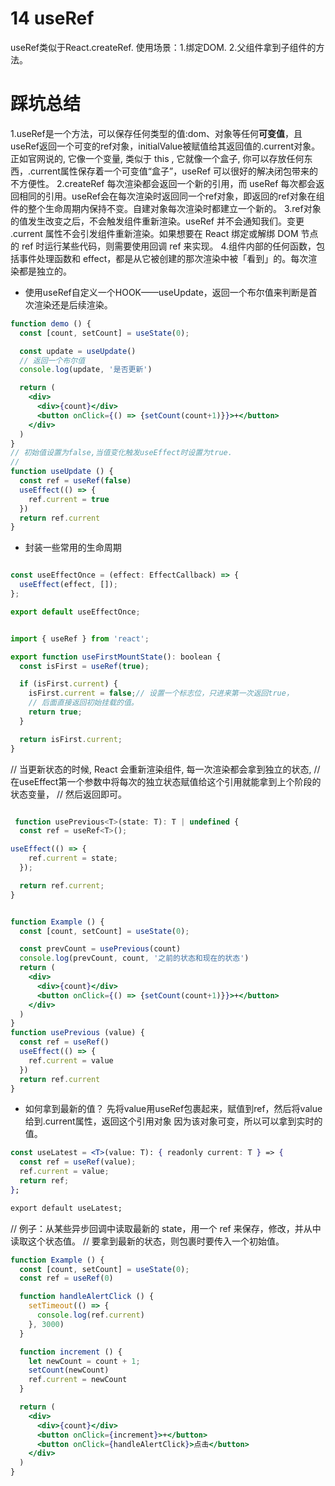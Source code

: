 # 14 useRef

useRef类似于React.createRef.
使用场景：1.绑定DOM.  2.父组件拿到子组件的方法。

# 踩坑总结
1.useRef是一个方法，可以保存任何类型的值:dom、对象等任何**可变值**，且useRef返回一个可变的ref对象，initialValue被赋值给其返回值的.current对象。
正如官网说的, 它像一个变量, 类似于 this , 它就像一个盒子, 你可以存放任何东西，.current属性保存着一个可变值“盒子”，useRef 可以很好的解决闭包带来的不方便性。
2.createRef 每次渲染都会返回一个新的引用，而 useRef 每次都会返回相同的引用。useRef会在每次渲染时返回同一个ref对象，即返回的ref对象在组件的整个生命周期内保持不变。自建对象每次渲染时都建立一个新的。
3.ref对象的值发生改变之后，不会触发组件重新渲染。useRef 并不会通知我们。变更 .current 属性不会引发组件重新渲染。如果想要在 React 绑定或解绑 DOM 节点的 ref 时运行某些代码，则需要使用回调 ref 来实现。
4.组件内部的任何函数，包括事件处理函数和 effect，都是从它被创建的那次渲染中被「看到」的。每次渲染都是独立的。

- 使用useRef自定义一个HOOK——useUpdate，返回一个布尔值来判断是首次渲染还是后续渲染。
```jsx
function demo () {
  const [count, setCount] = useState(0);

  const update = useUpdate()
  // 返回一个布尔值
  console.log(update, '是否更新')

  return (
    <div>
      <div>{count}</div>
      <button onClick={() => {setCount(count+1)}}>+</button>
    </div>
  )
}
// 初始值设置为false,当值变化触发useEffect时设置为true.
// 
function useUpdate () {
  const ref = useRef(false)
  useEffect(() => {
    ref.current = true
  })
  return ref.current
}
```

- 封装一些常用的生命周期
```jsx

const useEffectOnce = (effect: EffectCallback) => {
  useEffect(effect, []);
};

export default useEffectOnce;



```
```jsx
import { useRef } from 'react';

export function useFirstMountState(): boolean {
  const isFirst = useRef(true);

  if (isFirst.current) {
    isFirst.current = false;// 设置一个标志位，只进来第一次返回true，
    // 后面直接返回初始挂载的值。
    return true;
  }

  return isFirst.current;
}
```


// 当更新状态的时候, React 会重新渲染组件, 每一次渲染都会拿到独立的状态,
// 在useEffect第一个参数中将每次的独立状态赋值给这个引用就能拿到上个阶段的状态变量，
// 然后返回即可。





```jsx

 function usePrevious<T>(state: T): T | undefined {
  const ref = useRef<T>();

useEffect(() => {
    ref.current = state;
  });

  return ref.current;
}
```
```jsx

function Example () {
  const [count, setCount] = useState(0);

  const prevCount = usePrevious(count)
  console.log(prevCount, count, '之前的状态和现在的状态')
  return (
    <div>
      <div>{count}</div>
      <button onClick={() => {setCount(count+1)}}>+</button>
    </div>
  )
}
function usePrevious (value) {
  const ref = useRef()
  useEffect(() => {
    ref.current = value
  })
  return ref.current
}

```

- 如何拿到最新的值？
先将value用useRef包裹起来，赋值到ref，然后将value给到.current属性，返回这个引用对象
因为该对象可变，所以可以拿到实时的值。

```jsx
const useLatest = <T>(value: T): { readonly current: T } => {
  const ref = useRef(value);
  ref.current = value;
  return ref;
};

export default useLatest;
```

// 例子：从某些异步回调中读取最新的 state，用一个 ref 来保存，修改，并从中读取这个状态值。
// 要拿到最新的状态，则包裹时要传入一个初始值。
```jsx
function Example () {
  const [count, setCount] = useState(0);
  const ref = useRef(0)

  function handleAlertClick () {
    setTimeout(() => {
      console.log(ref.current)
    }, 3000)
  }

  function increment () {
    let newCount = count + 1;
    setCount(newCount)
    ref.current = newCount
  }

  return (
    <div>
      <div>{count}</div>
      <button onClick={increment}>+</button>
      <button onClick={handleAlertClick}>点击</button>
    </div>
  )
}
```
